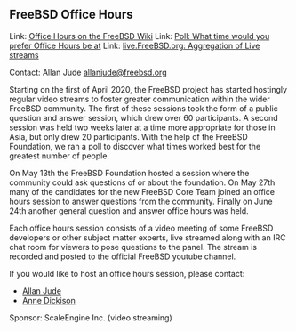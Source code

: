 ## FreeBSD Office Hours ##

Link:	 [Office Hours on the FreeBSD Wiki](https://wiki.freebsd.org/OfficeHours)
Link:	 [Poll: What time would you prefer Office Hours be at](https://forms.gle/3HjjRx9KMcM3SL4H7)
Link:	 [live.FreeBSD.org: Aggregation of Live streams](https://live.freebsd.org/)

Contact: Allan Jude <allanjude@freebsd.org>  

Starting on the first of April 2020, the FreeBSD project has started
hostingly regular video streams to foster greater communication within
the wider FreeBSD community. The first of these sessions took the form
of a public question and answer session, which drew over 60 participants.
A second session was held two weeks later at a time more appropriate for
those in Asia, but only drew 20 participants. With the help of the FreeBSD
Foundation, we ran a poll to discover what times worked best for the
greatest number of people.

On May 13th the FreeBSD Foundation hosted a session where the community
could ask questions of or about the foundation. On May 27th many of the
candidates for the new FreeBSD Core Team joined an office hours session to
answer questions from the community. Finally on June 24th another general
question and answer office hours was held.

Each office hours session consists of a video meeting of some FreeBSD
developers or other subject matter experts, live streamed along with an IRC
chat room for viewers to pose questions to the panel. The stream is recorded
and posted to the official FreeBSD youtube channel.

If you would like to host an office hours session, please contact:
  * [Allan Jude](mailto:allanjude@freebsd.org)
  * [Anne Dickison](mailto:anne@freebsdfoundation.org)

Sponsor: ScaleEngine Inc. (video streaming)  
